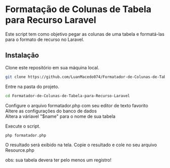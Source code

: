<h1>Formatação de Colunas de Tabela para Recurso Laravel</h1>
Este script tem como objetivo pegar as colunas de uma tabela e formatá-las para o formato de recurso no Laravel.

<h2>Instalação</h2>
Clone este repositório em sua máquina local.

```bash
git clone https://github.com/LuanMacedo074/Formatador-de-Colunas-de-Tabela-para-Recurso-Laravel
```

Entre na pasta do projeto.

```bash
cd Formatador-de-Colunas-de-Tabela-para-Recurso-Laravel
```

Configure o arquivo formatador.php com seu editor de texto favorito <br>
Altere as configurações do banco de dados <br>
Altera a váriavel "$name" para o nome de sua tabela

Execute o script.

```bash
php formatador.php
```

O resultado será exibido na tela.
Copie o resultado e cole no seu arquivo Resource.php

obs: sua tabela devera ter pelo menos um registro!


